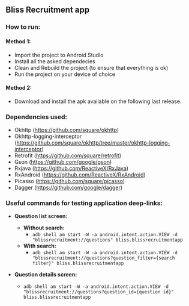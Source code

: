 
## Bliss Recruitment app


### How to run:

#### Method 1:

* Import the project to Android Studio
* Install all the asked dependecies
* Clean and Rebuild the project (to ensure that everything is ok)
* Run the project on your device of choice


#### Method 2:

* Download and install the apk available on the following last release.



### Dependencies used:

* Okhttp (https://github.com/square/okhttp)
* Okhttp-logging-interceptor (https://github.com/square/okhttp/tree/master/okhttp-logging-interceptor)
* Retrofit (https://github.com/square/retrofit)
* Gson (https://github.com/google/gson)
* Rxjava (https://github.com/ReactiveX/RxJava) 
* RxAndroid (https://github.com/ReactiveX/RxAndroid)
* Picasso (https://github.com/square/picasso)
* Dagger (https://github.com/google/dagger)



### Useful commands for testing application deep-links: 

* **Question list screen:**
	* **Without search:** 
		* `adb shell am start -W -a android.intent.action.VIEW -d "blissrecruitment://questions" bliss.blissrecruitmentapp`
	* **With search:**	
		* `adb shell am start -W -a android.intent.action.VIEW -d "blissrecruitment://questions?question_filter={search filter}" bliss.blissrecruitmentapp`

* **Question details screen:**
    *  `adb shell am start -W -a android.intent.action.VIEW -d "blissrecruitment://questions?question_id={question id}" bliss.blissrecruitmentapp`
	